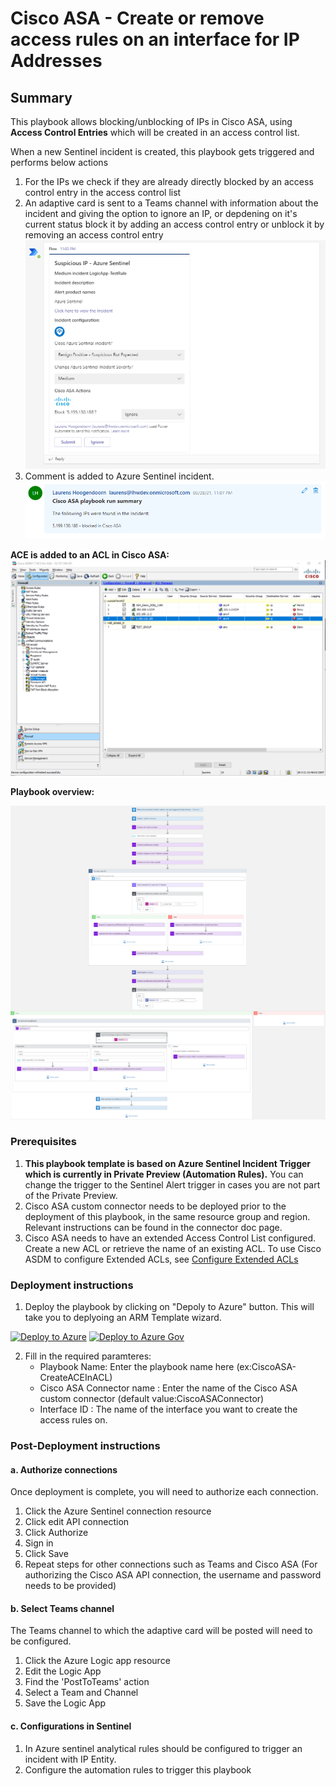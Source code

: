 # Cisco ASA - Create or remove access rules on an interface for IP Addresses

## Summary

This playbook allows blocking/unblocking of IPs in Cisco ASA, using **Access Control Entries** which will be created in an access control list.

When a new Sentinel incident is created, this playbook gets triggered and performs below actions
1. For the IPs we check if they are already directly blocked by an access control entry in the access control list
2. An adaptive card is sent to a Teams channel with information about the incident and giving the option to ignore an IP, or depdening on it's current status block it by adding an access control entry or unblock it by removing an access control entry
    ![Adaptive card](./images/CreateACEInACL-AdaptiveCard.png)
3. Comment is added to Azure Sentinel incident.
![playbook overview](./images/CreateACEInACL-AzureSentinel-Comments.png)

**ACE is added to an ACL in Cisco ASA:**
![playbook overview](./images/CreateACEInACL-CiscoASA.png)

**Playbook overview:**

![playbook overview](./images/CreateACEInACL-LogicApp.png)


### Prerequisites
1. **This playbook template is based on Azure Sentinel Incident Trigger which is currently in Private Preview (Automation Rules).** You can change the trigger to the Sentinel Alert trigger in cases you are not part of the Private Preview.
2. Cisco ASA custom connector needs to be deployed prior to the deployment of this playbook, in the same resource group and region. Relevant instructions can be found in the connector doc page.
3. Cisco ASA needs to have an extended Access Control List configured. Create a new ACL or retrieve the name of an existing ACL. To use Cisco ASDM to configure Extended ACLs, see [Configure Extended ACLs](https://www.cisco.com/c/en/us/td/docs/security/asa/asa914/asdm714/firewall/asdm-714-firewall-config/access-acls.html#ID-2069-0000016d)

### Deployment instructions 
1. Deploy the playbook by clicking on "Depoly to Azure" button. This will take you to deplyoing an ARM Template wizard.

[![Deploy to Azure](https://aka.ms/deploytoazurebutton)](https://portal.azure.com/#create/Microsoft.Template/uri/https%3A%2F%2Fraw.githubusercontent.com%2FAzure%2FAzure-Sentinel%2Fmaster%2FPlaybooks%2FCiscoASA%2FCiscoASA-CreateACEInACL%2Fazuredeploy.json)
[![Deploy to Azure Gov](https://aka.ms/deploytoazuregovbutton)](https://portal.azure.us/#create/Microsoft.Template/uri/https%3A%2F%2Fraw.githubusercontent.com%2FAzure%2FAzure-Sentinel%2Fmaster%2FPlaybooks%2FCiscoASA%2FCiscoASA-CreateACEInACL%2Fazuredeploy.json)

2. Fill in the required paramteres:
    * Playbook Name: Enter the playbook name here (ex:CiscoASA-CreateACEInACL)
    * Cisco ASA Connector name : Enter the name of the Cisco ASA custom connector (default value:CiscoASAConnector)
    * Interface ID : The name of the interface you want to create the access rules on.

### Post-Deployment instructions 
#### a. Authorize connections
Once deployment is complete, you will need to authorize each connection.
1.	Click the Azure Sentinel connection resource
2.	Click edit API connection
3.	Click Authorize
4.	Sign in
5.	Click Save
6.	Repeat steps for other connections such as Teams and Cisco ASA (For authorizing the Cisco ASA API connection, the username and password needs to be provided)

#### b. Select Teams channel
The Teams channel to which the adaptive card will be posted will need to be configured.
1. Click the Azure Logic app resource
2. Edit the Logic App
3. Find the 'PostToTeams' action
4. Select a Team and Channel
5. Save the Logic App

#### c. Configurations in Sentinel
1. In Azure sentinel analytical rules should be configured to trigger an incident with IP Entity.
2. Configure the automation rules to trigger this playbook
